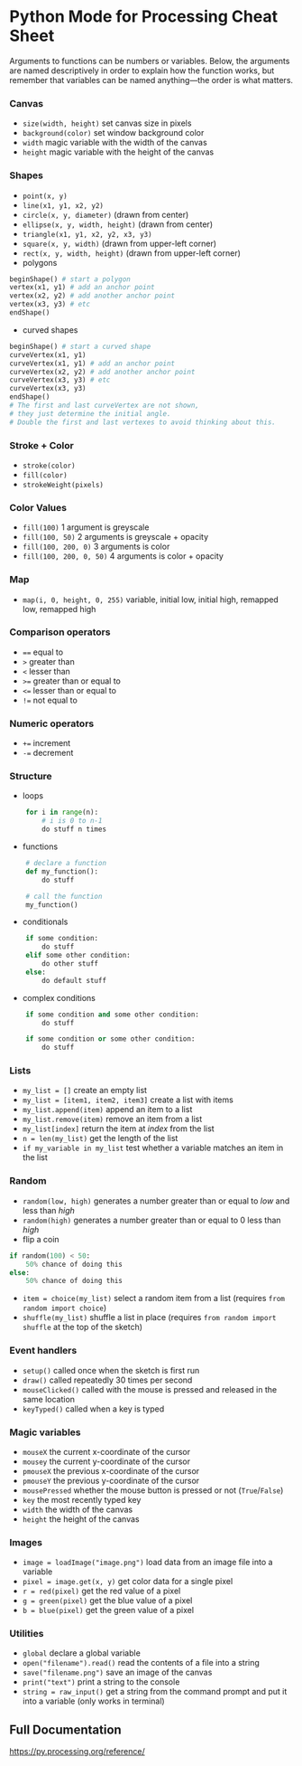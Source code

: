 # Python Mode for Processing Cheat Sheet

Arguments to functions can be numbers or variables. Below, the arguments are named descriptively in order to explain how the function works, but remember that variables can be named anything—the order is what matters.

### Canvas
- `size(width, height)` set canvas size in pixels
- `background(color)` set window background color
- `width` magic variable with the width of the canvas
- `height` magic variable with the height of the canvas


### Shapes
- `point(x, y)`
- `line(x1, y1, x2, y2)`
- `circle(x, y, diameter)` (drawn from center)
- `ellipse(x, y, width, height)` (drawn from center)
- `triangle(x1, y1, x2, y2, x3, y3)`
- `square(x, y, width)` (drawn from upper-left corner)
- `rect(x, y, width, height)` (drawn from upper-left corner)
- polygons
```py
beginShape() # start a polygon
vertex(x1, y1) # add an anchor point
vertex(x2, y2) # add another anchor point
vertex(x3, y3) # etc
endShape()
```
- curved shapes
```py
beginShape() # start a curved shape
curveVertex(x1, y1)
curveVertex(x1, y1) # add an anchor point
curveVertex(x2, y2) # add another anchor point
curveVertex(x3, y3) # etc
curveVertex(x3, y3)
endShape()
# The first and last curveVertex are not shown,
# they just determine the initial angle.
# Double the first and last vertexes to avoid thinking about this.
```


### Stroke + Color
- `stroke(color)`
- `fill(color)`
- `strokeWeight(pixels)`


### Color Values
- `fill(100)` 1 argument is greyscale
- `fill(100, 50)` 2 arguments is greyscale + opacity
- `fill(100, 200, 0)` 3 arguments is color
- `fill(100, 200, 0, 50)` 4 arguments is color + opacity


### Map
- `map(i, 0, height, 0, 255)` variable, initial low, initial high, remapped low, remapped high


### Comparison operators
- `==` equal to
- `>` greater than
- `<` lesser than
- `>=` greater than or equal to
- `<=` lesser than or equal to
- `!=` not equal to


### Numeric operators
- `+=` increment
- `-=` decrement


### Structure
- loops
```py
    for i in range(n):
        # i is 0 to n-1
        do stuff n times
```
- functions
```py
    # declare a function
    def my_function():
        do stuff

    # call the function        
    my_function()
```
- conditionals
```py
    if some condition:
        do stuff
    elif some other condition:
        do other stuff
    else:
        do default stuff
```
- complex conditions
```py
    if some condition and some other condition:
        do stuff

    if some condition or some other condition:
        do stuff        
```


<!-- ### Strings
- `my_string = my_string.lower()` return a lowercase version of the string
- `my_string = my_string.upper()` return an uppercase version of the string
- `my_string = my_string.capitalize()` return a string with the first letter capitalized
- `my_string = my_string.title()` return a string with the first letter of each word capitalized
- `my_string = my_string.replace("search", "replace")` return a version of the string with the substring "search" replaced with "replace"
- `my_list = my_string.split()` split a string on any whitespace and create a list
- `my_list = my_string.split(my_string)` split a string on any arbitrary substring and create a list
- `my_list = my_string.splitlines()` split a string on any newline character
- `my_string = " ".join(my_list)` join a list with a space (or other character) between each list item
- `num_characters = len(my_string)` get the number of characters in a string
- `if "phrase" in my_string:` test whether a string is within another string
- `if "phrase" in my_list:` test whether a string is within a list
- `words = list(set(words))` convert a list with repeats into a list with only unique items -->


### Lists
- `my_list = []` create an empty list
- `my_list = [item1, item2, item3]` create a list with items
- `my_list.append(item)` append an item to a list
- `my_list.remove(item)` remove an item from a list
- `my_list[index]` return the item at _index_ from the list
- `n = len(my_list)` get the length of the list
- `if my_variable in my_list` test whether a variable matches an item in the list


### Random
- `random(low, high)` generates a number greater than or equal to _low_ and less than _high_
- `random(high)` generates a number greater than or equal to 0 less than _high_
- flip a coin
```py
if random(100) < 50:
    50% chance of doing this
else:
    50% chance of doing this
```
- `item = choice(my_list)` select a random item from a list (requires `from random import choice`)
- `shuffle(my_list)` shuffle a list in place (requires `from random import shuffle` at the top of the sketch)



### Event handlers
- `setup()` called once when the sketch is first run
- `draw()` called repeatedly 30 times per second
- `mouseClicked()` called with the mouse is pressed and released in the same location
- `keyTyped()` called when a key is typed


### Magic variables
- `mouseX` the current x-coordinate of the cursor
- `mousey` the current y-coordinate of the cursor
- `pmouseX` the previous x-coordinate of the cursor
- `pmouseY` the previous y-coordinate of the cursor
- `mousePressed` whether the mouse button is pressed or not (`True`/`False`)
- `key` the most recently typed key
- `width` the width of the canvas
- `height` the height of the canvas


### Images
- `image = loadImage("image.png")` load data from an image file into a variable
- `pixel = image.get(x, y)` get color data for a single pixel
- `r = red(pixel)` get the red value of a pixel
- `g = green(pixel)` get the blue value of a pixel
- `b = blue(pixel)` get the green value of a pixel


### Utilities
- `global` declare a global variable
- `open("filename").read()` read the contents of a file into a string
- `save("filename.png")` save an image of the canvas
- `print("text")` print a string to the console
- `string = raw_input()` get a string from the command prompt and put it into a variable (only works in terminal)


## Full Documentation
https://py.processing.org/reference/
